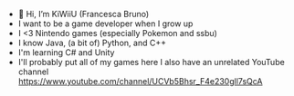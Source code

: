 - 👋 Hi, I’m KiWiiU (Francesca Bruno)
- I want to be a game developer when I grow up
- I <3 Nintendo games (especially Pokemon and ssbu)
- I know Java, (a bit of) Python, and C++
- I'm learning C# and Unity
- I'll probably put all of my games here
I also have an unrelated YouTube channel https://www.youtube.com/channel/UCVb5Bhsr_F4e230gll7sQcA
